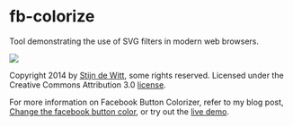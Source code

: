 fb-colorize
===========

Tool demonstrating the use of SVG filters in modern web browsers.

<a title="Click for the live demo" alt="screenshot of the tool in action" href="http://members.chello.nl/~sgm.jansen/facebook-button-colorizer/"><img src="http://stijndewitt.files.wordpress.com/2014/02/screenshot.png?w=795" /></a>

Copyright 2014 by [Stijn de Witt](http://stijndewitt.com/), some rights reserved.
Licensed under the Creative Commons Attribution 3.0 [license](https://creativecommons.org/licenses/by/3.0/).

For more information on Facebook Button Colorizer, refer to my blog post, [Change the facebook button color](http://stijndewitt.wordpress.com/2014/02/22/change-the-facebook-button-color/), or try out the [live demo](http://members.chello.nl/~sgm.jansen/facebook-button-colorizer/).

